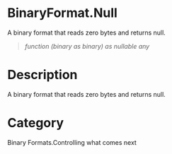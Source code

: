 ﻿# BinaryFormat.Null
A binary format that reads zero bytes and returns null.
> _function (binary as binary) as nullable any_
# Description 
A binary format that reads zero bytes and returns null.
# Category 
Binary Formats.Controlling what comes next

